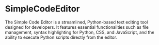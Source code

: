 # SimpleCodeEditor
The Simple Code Editor is a streamlined, Python-based text editing tool designed for developers. It features essential functionalities such as file management, syntax highlighting for Python, CSS, and JavaScript, and the ability to execute Python scripts directly from the editor.
